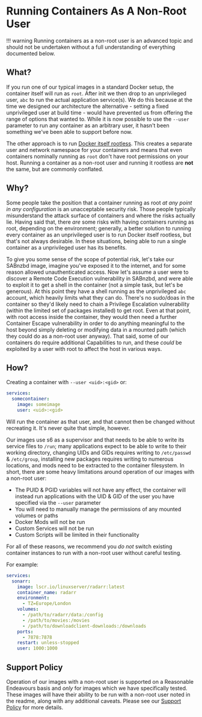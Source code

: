 # Running Containers As A Non-Root User

!!! warning
    Running containers as a non-root user is an advanced topic and should not be undertaken without a full understanding of everything documented below.

## What?

If you run one of our typical images in a standard Docker setup, the container itself will run as `root`. After init we then drop to an unprivileged user, `abc` to run the actual application service(s). We do this because at the time we designed our architecture the alternative - setting a fixed unprivileged user at build time - would have prevented us from offering the range of options that wanted to. While it is now possible to use the `--user` parameter to run any container as an arbitrary user, it hasn't been something we've been able to support before now.

The other approach is to run [Docker itself rootless](https://docs.docker.com/engine/security/rootless/). This creates a separate user and network namespace for your containers and means that even containers nominally running as `root` don't have root permissions on your host. Running a container as a non-root user and running it rootless are **not** the same, but are commonly conflated.

## Why?

Some people take the position that a container running as root *at any point in any configuration* is an unacceptable security risk. Those people typically misunderstand the attack surface of containers and where the risks actually lie. Having said that, there *are* some risks with having containers running as root, depending on the environment; generally, a better solution to running every container as an unprivileged user is to run Docker itself rootless, but that's not always desirable. In these situations, being able to run a single container as a unprivileged user has its benefits.

To give you some sense of the scope of potential risk, let's take our SABnzbd image, imagine you've exposed it to the internet, and for some reason allowed unauthenticated access. Now let's assume a user were to discover a Remote Code Execution vulnerability in SABnzbd, and were able to exploit it to get a shell in the container (not a simple task, but let's be generous). At this point they have a shell running as the unprivileged `abc` account, which heavily limits what they can do. There's no sudo/doas in the container so they'd likely need to chain a Privilege Escalation vulnerability (within the limited set of packages installed) to get root. Even at that point, with root access inside the container, they would then need a further Container Escape vulnerability in order to do anything meaningful to the host beyond simply deleting or modifying data in a mounted path (which they could do as a non-root user anyway). That said, some of our containers do require additional Capabilities to run, and these *could* be exploited by a user with root to affect the host in various ways.

## How?

Creating a container with `--user <uid>:<gid>` or:

```yaml
services:
  somecontainer:
    image: someimage
    user: <uid>:<gid>
```

Will run the container as that user, and that cannot then be changed without recreating it. It's never quite that simple, however.

Our images use s6 as a supervisor and that needs to be able to write its service files to `/run`; many applications expect to be able to write to their working directory, changing UIDs and GIDs requires writing to `/etc/passwd` & `/etc/group`, installing new packages requires writing to numerous locations, and mods need to be extracted to the container filesystem. In short, there are some heavy limitations around operation of our images with a non-root user:

* The PUID & PGID variables will not have any effect, the container will instead run applications with the UID & GID of the user you have specified via the `--user` parameter
* You will need to manually manage the permissions of any mounted volumes or paths
* Docker Mods will not be run
* Custom Services will not be run
* Custom Scripts will be limited in their functionality

For all of these reasons, we recommend you *do not* switch existing container instances to run with a non-root user without careful testing.

For example:

```yaml
services:
  sonarr:
    image: lscr.io/linuxserver/radarr:latest
    container_name: radarr
    environment:
      - TZ=Europe/London
    volumes:
      - /path/to/radarr/data:/config
      - /path/to/movies:/movies
      - /path/to/downloadclient-downloads:/downloads
    ports:
      - 7878:7878
    restart: unless-stopped
    user: 1000:1000
```

## Support Policy

Operation of our images with a non-root user is supported on a Reasonable Endeavours basis and *only* for images which we have specifically tested. These images will have their ability to be run with a non-root user noted in the readme, along with any additional caveats. Please see our [Support Policy](https://linuxserver.io/supportpolicy) for more details.
